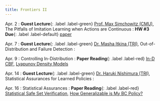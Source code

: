 ```yaml
---
title: Frontiers II 
---
```


Apr. 2
: **Guest Lecture**{: .label .label-green} [Prof. Max Simchowitz (CMU)](https://msimchowitz.github.io/), The Pitfalls of Imitation Learning when Actions are Continuous
  : **HW #3 Due**{: .label .label-default} [paper](https://arxiv.org/abs/2503.09722)


Apr. 7
: **Guest Lecture**{: .label .label-green} [Dr. Masha Itkina (TRI)](https://mashaitkina.weebly.com/), Out-of-Distribution and Failure Detection
  : 

Apr. 9
: Controlling In-Distribution
  : **Paper Reading**{: .label .label-red} [In-D CBF](https://arxiv.org/abs/2301.12012), [Lyapunov Density Models](https://proceedings.mlr.press/v162/kang22a/kang22a.pdf)


Apr. 14
: **Guest Lecture**{: .label .label-green} [Dr. Haruki Nishimura (TRI)](https://harukins.github.io/), Statistical Assurances for Learned Policies
  : 

Apr. 16
: Statistical Assurances
  : **Paper Reading**{: .label .label-red} [Statistical Safe Set Verification](https://proceedings.mlr.press/v242/lin24a/lin24a.pdf), [How Generalizable is My BC Policy?](https://arxiv.org/abs/2405.05439)